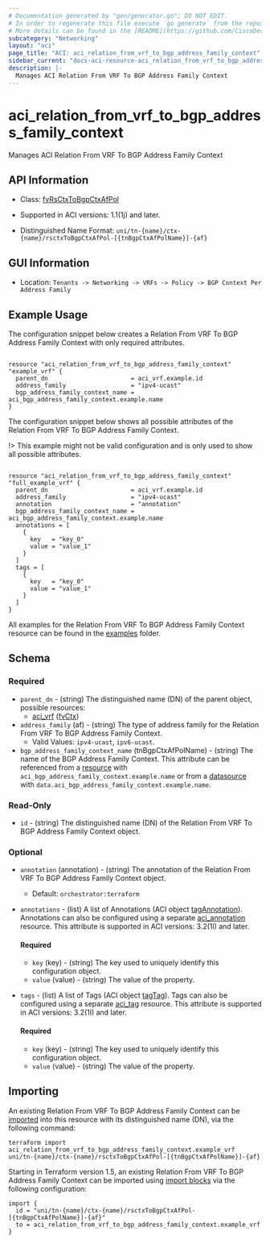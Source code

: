 ```yaml
---
# Documentation generated by "gen/generator.go"; DO NOT EDIT.
# In order to regenerate this file execute `go generate` from the repository root.
# More details can be found in the [README](https://github.com/CiscoDevNet/terraform-provider-aci/blob/master/README.md).
subcategory: "Networking"
layout: "aci"
page_title: "ACI: aci_relation_from_vrf_to_bgp_address_family_context"
sidebar_current: "docs-aci-resource-aci_relation_from_vrf_to_bgp_address_family_context"
description: |-
  Manages ACI Relation From VRF To BGP Address Family Context
---
```


# aci_relation_from_vrf_to_bgp_address_family_context #

Manages ACI Relation From VRF To BGP Address Family Context



## API Information ##

* Class: [fvRsCtxToBgpCtxAfPol](https://pubhub.devnetcloud.com/media/model-doc-latest/docs/app/index.html#/objects/fvRsCtxToBgpCtxAfPol/overview)

* Supported in ACI versions: 1.1(1j) and later.

* Distinguished Name Format: `uni/tn-{name}/ctx-{name}/rsctxToBgpCtxAfPol-[{tnBgpCtxAfPolName}]-{af}`

## GUI Information ##

* Location: `Tenants -> Networking -> VRFs -> Policy -> BGP Context Per Address Family`

## Example Usage ##

The configuration snippet below creates a Relation From VRF To BGP Address Family Context with only required attributes.

```hcl

resource "aci_relation_from_vrf_to_bgp_address_family_context" "example_vrf" {
  parent_dn                       = aci_vrf.example.id
  address_family                  = "ipv4-ucast"
  bgp_address_family_context_name = aci_bgp_address_family_context.example.name
}

```
The configuration snippet below shows all possible attributes of the Relation From VRF To BGP Address Family Context.

!> This example might not be valid configuration and is only used to show all possible attributes.

```hcl

resource "aci_relation_from_vrf_to_bgp_address_family_context" "full_example_vrf" {
  parent_dn                       = aci_vrf.example.id
  address_family                  = "ipv4-ucast"
  annotation                      = "annotation"
  bgp_address_family_context_name = aci_bgp_address_family_context.example.name
  annotations = [
    {
      key   = "key_0"
      value = "value_1"
    }
  ]
  tags = [
    {
      key   = "key_0"
      value = "value_1"
    }
  ]
}

```

All examples for the Relation From VRF To BGP Address Family Context resource can be found in the [examples](https://github.com/CiscoDevNet/terraform-provider-aci/tree/master/examples/resources/aci_relation_from_vrf_to_bgp_address_family_context) folder.

## Schema ##

### Required ###

* `parent_dn` - (string) The distinguished name (DN) of the parent object, possible resources:
  - [aci_vrf](https://registry.terraform.io/providers/CiscoDevNet/aci/latest/docs/resources/vrf) ([fvCtx](https://pubhub.devnetcloud.com/media/model-doc-latest/docs/app/index.html#/objects/fvCtx/overview))
* `address_family` (af) - (string) The type of address family for the Relation From VRF To BGP Address Family Context.
  - Valid Values: `ipv4-ucast`, `ipv6-ucast`.
* `bgp_address_family_context_name` (tnBgpCtxAfPolName) - (string) The name of the BGP Address Family Context. This attribute can be referenced from a [resource](https://registry.terraform.io/providers/CiscoDevNet/aci/latest/docs/resources/bgp_address_family_context) with `aci_bgp_address_family_context.example.name` or from a [datasource](https://registry.terraform.io/providers/CiscoDevNet/aci/latest/docs/data-sources/bgp_address_family_context) with `data.aci_bgp_address_family_context.example.name`.

### Read-Only ###

* `id` - (string) The distinguished name (DN) of the Relation From VRF To BGP Address Family Context object.

### Optional ###

* `annotation` (annotation) - (string) The annotation of the Relation From VRF To BGP Address Family Context object.
  - Default: `orchestrator:terraform`
* `annotations` - (list) A list of Annotations (ACI object [tagAnnotation](https://pubhub.devnetcloud.com/media/model-doc-latest/docs/app/index.html#/objects/tagAnnotation/overview)). Annotations can also be configured using a separate [aci_annotation](https://registry.terraform.io/providers/CiscoDevNet/aci/latest/docs/resources/annotation) resource. This attribute is supported in ACI versions: 3.2(1l) and later.
  #### Required ####
  
    * `key` (key) - (string) The key used to uniquely identify this configuration object.
    * `value` (value) - (string) The value of the property.
* `tags` - (list) A list of Tags (ACI object [tagTag](https://pubhub.devnetcloud.com/media/model-doc-latest/docs/app/index.html#/objects/tagTag/overview)). Tags can also be configured using a separate [aci_tag](https://registry.terraform.io/providers/CiscoDevNet/aci/latest/docs/resources/tag) resource. This attribute is supported in ACI versions: 3.2(1l) and later.
  #### Required ####
  
    * `key` (key) - (string) The key used to uniquely identify this configuration object.
    * `value` (value) - (string) The value of the property.

## Importing

An existing Relation From VRF To BGP Address Family Context can be [imported](https://www.terraform.io/docs/import/index.html) into this resource with its distinguished name (DN), via the following command:

```
terraform import aci_relation_from_vrf_to_bgp_address_family_context.example_vrf uni/tn-{name}/ctx-{name}/rsctxToBgpCtxAfPol-[{tnBgpCtxAfPolName}]-{af}
```

Starting in Terraform version 1.5, an existing Relation From VRF To BGP Address Family Context can be imported
using [import blocks](https://developer.hashicorp.com/terraform/language/import) via the following configuration:

```
import {
  id = "uni/tn-{name}/ctx-{name}/rsctxToBgpCtxAfPol-[{tnBgpCtxAfPolName}]-{af}"
  to = aci_relation_from_vrf_to_bgp_address_family_context.example_vrf
}
```
